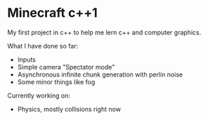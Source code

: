 # Minecraft c++1
 
My first project in c++ to help me lern c++ and computer graphics.

What I have done so far:
- Inputs
- Simple camera "Spectator mode"
- Asynchronous infinite chunk generation with perlin noise
- Some minor things like fog

Currently working on:
- Physics, mostly collisions right now

